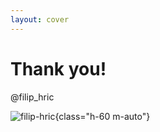 ```yaml
---
layout: cover
---
```


# Thank you!

@filip_hric

![filip-hric](/images/filip_qr.png){class="h-60 m-auto"}

<!-- 
- my name is Filip Hric
- thank you for having me
- you can follow me on twitter or on LinkedIn (links in the bio)
- and I’ll be happy to answer your questions
- I’ve shared my presentation in the resources
-->